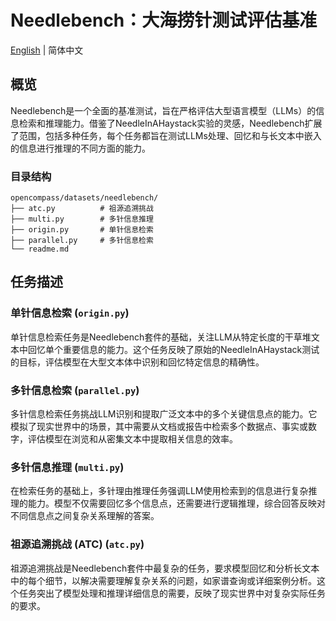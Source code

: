 # Needlebench：大海捞针测试评估基准

[English](readme.md) | 简体中文

## 概览

Needlebench是一个全面的基准测试，旨在严格评估大型语言模型（LLMs）的信息检索和推理能力。借鉴了NeedleInAHaystack实验的灵感，Needlebench扩展了范围，包括多种任务，每个任务都旨在测试LLMs处理、回忆和与长文本中嵌入的信息进行推理的不同方面的能力。

### 目录结构

```
opencompass/datasets/needlebench/
├── atc.py          # 祖源追溯挑战
├── multi.py        # 多针信息推理
├── origin.py       # 单针信息检索
├── parallel.py     # 多针信息检索
└── readme.md
```

## 任务描述

### 单针信息检索 (`origin.py`)

单针信息检索任务是Needlebench套件的基础，关注LLM从特定长度的干草堆文本中回忆单个重要信息的能力。这个任务反映了原始的NeedleInAHaystack测试的目标，评估模型在大型文本体中识别和回忆特定信息的精确性。

### 多针信息检索 (`parallel.py`)

多针信息检索任务挑战LLM识别和提取广泛文本中的多个关键信息点的能力。它模拟了现实世界中的场景，其中需要从文档或报告中检索多个数据点、事实或数字，评估模型在浏览和从密集文本中提取相关信息的效率。

### 多针信息推理 (`multi.py`)

在检索任务的基础上，多针理由推理任务强调LLM使用检索到的信息进行复杂推理的能力。模型不仅需要回忆多个信息点，还需要进行逻辑推理，综合回答反映对不同信息点之间复杂关系理解的答案。

### 祖源追溯挑战 (ATC) (`atc.py`)

祖源追溯挑战是Needlebench套件中最复杂的任务，要求模型回忆和分析长文本中的每个细节，以解决需要理解复杂关系的问题，如家谱查询或详细案例分析。这个任务突出了模型处理和推理详细信息的需要，反映了现实世界中对复杂实际任务的要求。
